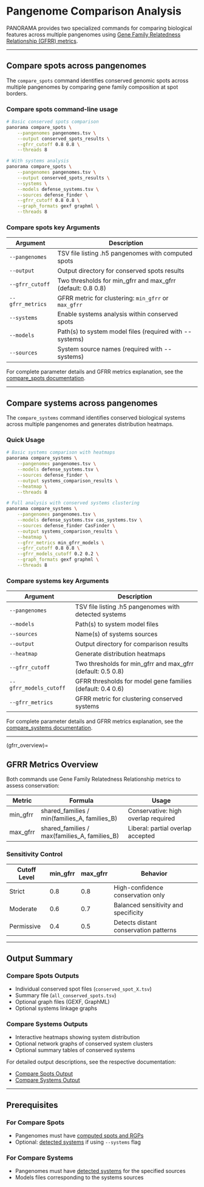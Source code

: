 # Pangenome Comparison Analysis

PANORAMA provides two specialized commands for comparing biological features across multiple pangenomes using [Gene
Family Relatedness Relationship (GFRR) metrics](#gfrr_overview).

---

## Compare spots across pangenomes

The `compare_spots` command identifies conserved genomic spots across multiple pangenomes by comparing gene family
composition at spot borders.

### Compare spots command-line usage

```bash
# Basic conserved spots comparison
panorama compare_spots \
    --pangenomes pangenomes.tsv \
    --output conserved_spots_results \
    --gfrr_cutoff 0.8 0.8 \
    --threads 8

# With systems analysis
panorama compare_spots \
    --pangenomes pangenomes.tsv \
    --output conserved_spots_results \
    --systems \
    --models defense_systems.tsv \
    --sources defense_finder \
    --gfrr_cutoff 0.8 0.8 \
    --graph_formats gexf graphml \
    --threads 8
```

### Compare spots key Arguments

| Argument         | Description                                                 |
|------------------|-------------------------------------------------------------|
| `--pangenomes`   | TSV file listing .h5 pangenomes with computed spots         |
| `--output`       | Output directory for conserved spots results                |
| `--gfrr_cutoff`  | Two thresholds for min_gfrr and max_gfrr (default: 0.8 0.8) |
| `--gfrr_metrics` | GFRR metric for clustering: `min_gfrr` or `max_gfrr`        |
| `--systems`      | Enable systems analysis within conserved spots              |
| `--models`       | Path(s) to system model files (required with --systems)     |
| `--sources`      | System source names (required with --systems)               |

For complete parameter details and GFRR metrics explanation, see the [compare_spots documentation](compare_spots.md).

---

## Compare systems across pangenomes

The `compare_systems` command identifies conserved biological systems across multiple pangenomes and generates
distribution heatmaps.

### Quick Usage

```bash
# Basic systems comparison with heatmaps
panorama compare_systems \
    --pangenomes pangenomes.tsv \
    --models defense_systems.tsv \
    --sources defense_finder \
    --output systems_comparison_results \
    --heatmap \
    --threads 8

# Full analysis with conserved systems clustering
panorama compare_systems \
    --pangenomes pangenomes.tsv \
    --models defense_systems.tsv cas_systems.tsv \
    --sources defense_finder CasFinder \
    --output systems_comparison_results \
    --heatmap \
    --gfrr_metrics min_gfrr_models \
    --gfrr_cutoff 0.8 0.8 \
    --gfrr_models_cutoff 0.2 0.2 \
    --graph_formats gexf graphml \
    --threads 8
```

### Compare systems key Arguments

| Argument               | Description                                                 |
|------------------------|-------------------------------------------------------------|
| `--pangenomes`         | TSV file listing .h5 pangenomes with detected systems       |
| `--models`             | Path(s) to system model files                               |
| `--sources`            | Name(s) of systems sources                                  |
| `--output`             | Output directory for comparison results                     |
| `--heatmap`            | Generate distribution heatmaps                              |
| `--gfrr_cutoff`        | Two thresholds for min_gfrr and max_gfrr (default: 0.5 0.8) |
| `--gfrr_models_cutoff` | GFRR thresholds for model gene families (default: 0.4 0.6)  |
| `--gfrr_metrics`       | GFRR metric for clustering conserved systems                |

For complete parameter details and GFRR metrics explanation, see
the [compare_systems documentation](compare_systems.md).

---
(gfrr_overview)=
## GFRR Metrics Overview

Both commands use Gene Family Relatedness Relationship metrics to assess conservation:

| Metric   | Formula                                       | Usage                               |
|----------|-----------------------------------------------|-------------------------------------|
| min_gfrr | shared_families / min(families_A, families_B) | Conservative: high overlap required |
| max_gfrr | shared_families / max(families_A, families_B) | Liberal: partial overlap accepted   |

### Sensitivity Control

| Cutoff Level | min_gfrr | max_gfrr | Behavior                              |
|--------------|----------|----------|---------------------------------------|
| Strict       | 0.8      | 0.8      | High-confidence conservation only     |
| Moderate     | 0.6      | 0.7      | Balanced sensitivity and specificity  |
| Permissive   | 0.4      | 0.5      | Detects distant conservation patterns |

---

## Output Summary

### Compare Spots Outputs

- Individual conserved spot files (`conserved_spot_X.tsv`)
- Summary file (`all_conserved_spots.tsv`)
- Optional graph files (GEXF, GraphML)
- Optional systems linkage graphs

### Compare Systems Outputs

- Interactive heatmaps showing system distribution
- Optional network graphs of conserved system clusters
- Optional summary tables of conserved systems

For detailed output descriptions, see the respective documentation:

- [Compare Spots Output](compare_spots.md#output)
- [Compare Systems Output](compare_systems.md#output)

---

## Prerequisites

### For Compare Spots

- Pangenomes must
  have [computed spots and RGPs](https://ppanggolin.readthedocs.io/en/latest/user/RGP/rgpAnalyses.html#spot-prediction)
- Optional: [detected systems](detection.md) if using `--systems` flag

### For Compare Systems

- Pangenomes must have [detected systems](detection.md) for the specified sources
- Models files corresponding to the systems sources

